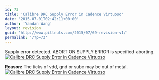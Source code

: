 ```yaml
---
id: 73
title: 'Calibre DRC Supply Error in Cadence Virtuoso'
date: '2015-07-01T02:42:11+00:00'
author: 'Yandan Wang'
layout: revision
guid: 'http://www.pittnuts.com/2015/07/69-revision-v1/'
permalink: '/?p=73'
---
```


Supply error detected. ABORT ON SUPPLY ERROR is specified-aborting.  
[![Calibre DRC Supply Error in Cadence Virtuoso](http://www.pittnuts.com/pub/img/Supply_error_3.jpg)](http://www.pittnuts.com/pub/img/Supply_error_3.jpg)

**Reason:** The ticks of vdd, gnd or subc may be out of metal.  
[![Calibre DRC Supply Error in Cadence Virtuoso](http://www.pittnuts.com/pub/img/Supply_error_2.png)](http://www.pittnuts.com/pub/img/Supply_error_2.png)